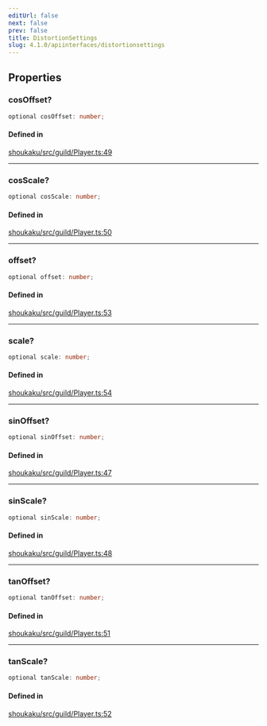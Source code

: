 ```yaml
---
editUrl: false
next: false
prev: false
title: DistortionSettings
slug: 4.1.0/apiinterfaces/distortionsettings
---
```


## Properties

<a id="cosoffset" name="cosoffset" />

### cosOffset?

```ts
optional cosOffset: number;
```

#### Defined in

[shoukaku/src/guild/Player.ts:49](https://github.com/shipgirlproject/shoukaku/blob/30762f5af6c7b4176e69ee96fa39bc204a7cff21/src/guild/Player.ts#L49)

***

<a id="cosscale" name="cosscale" />

### cosScale?

```ts
optional cosScale: number;
```

#### Defined in

[shoukaku/src/guild/Player.ts:50](https://github.com/shipgirlproject/shoukaku/blob/30762f5af6c7b4176e69ee96fa39bc204a7cff21/src/guild/Player.ts#L50)

***

<a id="offset" name="offset" />

### offset?

```ts
optional offset: number;
```

#### Defined in

[shoukaku/src/guild/Player.ts:53](https://github.com/shipgirlproject/shoukaku/blob/30762f5af6c7b4176e69ee96fa39bc204a7cff21/src/guild/Player.ts#L53)

***

<a id="scale" name="scale" />

### scale?

```ts
optional scale: number;
```

#### Defined in

[shoukaku/src/guild/Player.ts:54](https://github.com/shipgirlproject/shoukaku/blob/30762f5af6c7b4176e69ee96fa39bc204a7cff21/src/guild/Player.ts#L54)

***

<a id="sinoffset" name="sinoffset" />

### sinOffset?

```ts
optional sinOffset: number;
```

#### Defined in

[shoukaku/src/guild/Player.ts:47](https://github.com/shipgirlproject/shoukaku/blob/30762f5af6c7b4176e69ee96fa39bc204a7cff21/src/guild/Player.ts#L47)

***

<a id="sinscale" name="sinscale" />

### sinScale?

```ts
optional sinScale: number;
```

#### Defined in

[shoukaku/src/guild/Player.ts:48](https://github.com/shipgirlproject/shoukaku/blob/30762f5af6c7b4176e69ee96fa39bc204a7cff21/src/guild/Player.ts#L48)

***

<a id="tanoffset" name="tanoffset" />

### tanOffset?

```ts
optional tanOffset: number;
```

#### Defined in

[shoukaku/src/guild/Player.ts:51](https://github.com/shipgirlproject/shoukaku/blob/30762f5af6c7b4176e69ee96fa39bc204a7cff21/src/guild/Player.ts#L51)

***

<a id="tanscale" name="tanscale" />

### tanScale?

```ts
optional tanScale: number;
```

#### Defined in

[shoukaku/src/guild/Player.ts:52](https://github.com/shipgirlproject/shoukaku/blob/30762f5af6c7b4176e69ee96fa39bc204a7cff21/src/guild/Player.ts#L52)
